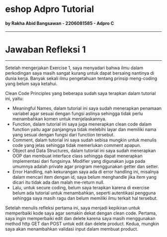 # eshop Adpro Tutorial
#### by Rakha Abid Bangsawan - 2206081585 - Adpro C
<hr>

# Jawaban Refleksi 1
<hr>

Setelah mengerjakan Exercise 1, saya menyadari bahwa ilmu dalam perkodingan saya masih sangat kurang untuk dapat bersaing nantinya di dunia kerja. Banyak sekali ilmu pengetahuan tentang prinsip meng-coding yang belum saya ketahui.

Clean Code Principles yang beberapa sudah saya terapkan dalam tutorial ini, yaitu:

* Meaningful Names, dalam tutorial ini saya sudah menerapkan penamaan variabel agar sesuai dengan fungsi aslinya sehingga tidak perlu menambahkan komen untuk menjelaskannya.
* Function, dalam tutorial ini saya juga menerapkan clean code dalam function yaitu agar panjangnya tidak melebihi layar dan memiliki nama yang sesuai dengan fungsi dari function tersebut.
* Comment, dalam tutorial ini saya sudah sebisa mungkin untuk menulis code yang jelas sehingga tidak memerlukan comment apapun.
* Object and Data Structures, dalam tutorial ini saya sudah menerapkan OOP dan membuat interface class sehingga dapat menerapkan implementasi dari fungsinya. Modifier yang digunakan juga pada umumnya adalah private agar program menggunakan getter dan setter.
* Error Handling, nah kekurangan saya ada di error handling ini, misalnya dalam mencari item dengan id, saya belum menghandle jika item yang dicari itu tidak ada dan malah me-return null.
* Lalu, untuk secure coding, belum saya terapkan karena di exercise belum ada tutorial untuk menambahkan, seperti autentikasi pengguna sehingga saya masih ragu dan belum memiliki ilmu terkait hal tersebut.

Setelah menulis refleksi pertama ini, saya menjadi kepikiran untuk memperbaiki kode saya agar semakin dekat dengan clean code. Pertama, saya ingin memperbaiki edit dan delete karena saya masih menggunakan method http GET dan POST untuk edit dan delete product. Kedua, mungkin saya akan menambahkan validasi input dalam membuat product.